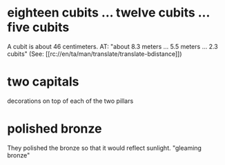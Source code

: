 # eighteen cubits ... twelve cubits ... five cubits

A cubit is about 46 centimeters. AT: "about 8.3 meters ... 5.5 meters ... 2.3 cubits" (See: [[rc://en/ta/man/translate/translate-bdistance]])

# two capitals

decorations on top of each of the two pillars

# polished bronze

They polished the bronze so that it would reflect sunlight. "gleaming bronze"


